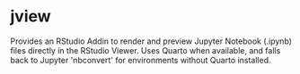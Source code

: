 # jview
Provides an RStudio Addin to render and preview Jupyter Notebook (.ipynb) files directly in the RStudio Viewer. Uses Quarto when available, and falls back to Jupyter 'nbconvert' for environments without Quarto installed.
